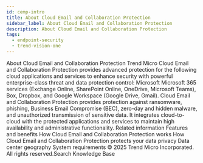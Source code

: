```yaml
---
id: cemp-intro
title: About Cloud Email and Collaboration Protection
sidebar_label: About Cloud Email and Collaboration Protection
description: About Cloud Email and Collaboration Protection
tags:
  - endpoint-security
  - trend-vision-one
---
```


 About Cloud Email and Collaboration Protection Trend Micro Cloud Email and Collaboration Protection provides advanced protection for the following cloud applications and services to enhance security with powerful enterprise-class threat and data protection control: Microsoft Microsoft 365 services (Exchange Online, SharePoint Online, OneDrive, Microsoft Teams), Box, Dropbox, and Google Workspace (Google Drive, Gmail). Cloud Email and Collaboration Protection provides protection against ransomware, phishing, Business Email Compromise (BEC), zero-day and hidden malware, and unauthorized transmission of sensitive data. It integrates cloud-to-cloud with the protected applications and services to maintain high availability and administrative functionality. Related information Features and benefits How Cloud Email and Collaboration Protection works How Cloud Email and Collaboration Protection protects your data privacy Data center geography System requirements © 2025 Trend Micro Incorporated. All rights reserved.Search Knowledge Base